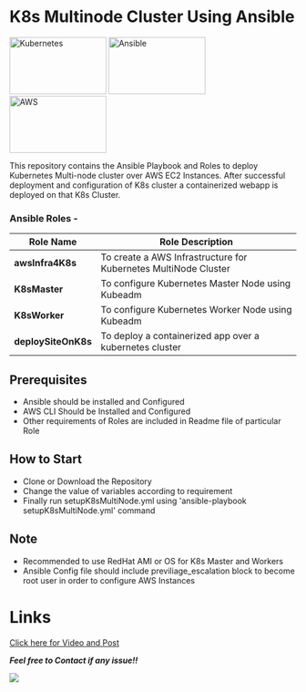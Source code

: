 # K8s Multinode Cluster Using Ansible  

<img src="https://www.eweek.com/imagesvr_ez/b2bezp/2020/09/Kubernetes.logo.png?alias=social_image" height=100 width=170 alt="Kubernetes" /> <img src="https://gorillalogic.com/wp-content/uploads/2016/10/maxresdefault-1.jpg" height=100 width=170 alt="Ansible" /> <img src="https://www.metaltoad.com/sites/default/files/styles/large_personal_photo_870x500_/public/2020-05/aws-logo-blog-header.png?itok=t4o3meiH" height=100 width=170 alt="AWS" />

This repository contains the Ansible Playbook and Roles to deploy Kubernetes Multi-node cluster over AWS EC2 Instances. After successful deployment and configuration of K8s cluster a containerized webapp is deployed on that K8s Cluster.  
  
### Ansible Roles -  
**Role Name** | **Role Description**
------------- | --------------------
**awsInfra4K8s** | To create a AWS Infrastructure for Kubernetes MultiNode Cluster
**K8sMaster** | To configure Kubernetes Master Node using Kubeadm  
**K8sWorker** | To configure Kubernetes Worker Node using Kubeadm
**deploySiteOnK8s** | To deploy a containerized app over a kubernetes cluster

## Prerequisites   
- Ansible should be installed and Configured
- AWS CLI Should be Installed and Configured  
- Other requirements of Roles are included in Readme file of particular Role

## How to Start 
- Clone or Download the Repository  
- Change the value of variables according to requirement  
- Finally run setupK8sMultiNode.yml using 'ansible-playbook setupK8sMultiNode.yml' command  

## Note  
- Recommended to use RedHat AMI or OS for K8s Master and Workers  
- Ansible Config file should include previliage_escalation block to become root user in order to configure AWS Instances  

# Links

[Click here for Video and Post](https://www.linkedin.com/in/amanjhagrolia143)
  
***Feel free to Contact if any issue!!***

<a href="https://www.linkedin.com/in/amanjhagrolia143" target="_blank">
  <img src="https://img.shields.io/badge/LinkedIn-0077B5?style=for-the-badge&logo=linkedin&logoColor=white" />
</a>
